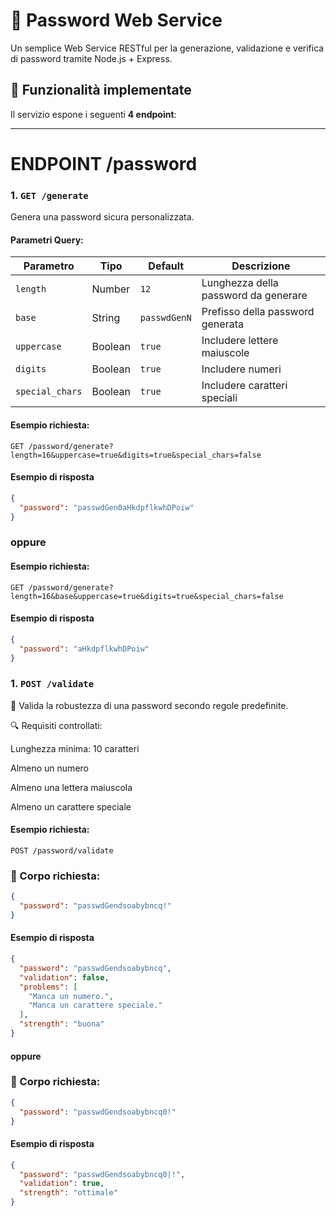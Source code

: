 # 🔐 Password Web Service

Un semplice Web Service RESTful per la generazione, validazione e verifica di password tramite Node.js + Express.

## 🚀 Funzionalità implementate

Il servizio espone i seguenti **4 endpoint**:

---
# ENDPOINT /password 

### 1. `GET /generate`

Genera una password sicura personalizzata.

#### Parametri Query:
| Parametro         | Tipo    | Default  | Descrizione                                      |
|-------------------|---------|----------|--------------------------------------------------|
| `length`          | Number  | `12`     | Lunghezza della password da generare            |
| `base`            | String  | `passwdGenN` | Prefisso della password generata         |
| `uppercase`       | Boolean | `true`   | Includere lettere maiuscole                     |
| `digits`          | Boolean | `true`   | Includere numeri                                |
| `special_chars`   | Boolean | `true`   | Includere caratteri speciali                    |



#### Esempio richiesta:
```http
GET /password/generate?length=16&uppercase=true&digits=true&special_chars=false
```
#### Esempio di risposta

```json
{
  "password": "passwdGen0aHkdpflkwhDPoiw"
}

```

### oppure

#### Esempio richiesta:
```http
GET /password/generate?length=16&base&uppercase=true&digits=true&special_chars=false
```
#### Esempio di risposta

```json
{
  "password": "aHkdpflkwhDPoiw"
}
```

### 1. `POST /validate`

🧪 Valida la robustezza di una password secondo regole predefinite.

🔍 Requisiti controllati:

Lunghezza minima: 10 caratteri

Almeno un numero

Almeno una lettera maiuscola

Almeno un carattere speciale

#### Esempio richiesta: 
```http
POST /password/validate
```

### 📅 Corpo richiesta:

```json
{
  "password": "passwdGendsoabybncq!"
}
```

#### Esempio di risposta

```json
{
  "password": "passwdGendsoabybncq",
  "validation": false,
  "problems": [
    "Manca un numero.",
    "Manca un carattere speciale."
  ],
  "strength": "buona"
}
```
#### oppure

### 📅 Corpo richiesta:

```json
{
  "password": "passwdGendsoabybncq0!"
}
```

#### Esempio di risposta

```json
{
  "password": "passwdGendsoabybncq0|!",
  "validation": true,
  "strength": "ottimale"
}
```